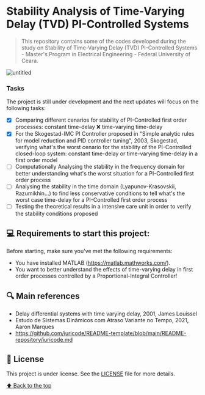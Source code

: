 # Stability Analysis of Time-Varying Delay (TVD) PI-Controlled Systems

> This repository contains some of the codes developed during the study on Stability of Time-Varying Delay (TVD) PI-Controlled Systems - Master's Program in Electrical Engineering - Federal University of Ceara.

![untitled](https://user-images.githubusercontent.com/68541168/167724867-d1f79b6c-f40d-4ba4-b11c-27ccb2eddb36.png)


### Tasks

The project is still under development and the next updates will focus on the following tasks:

- [x] Comparing different cenarios for stability of PI-Controlled first order processes: constant time-delay ❌ time-varying time-delay
- [x] For the Skogestad-IMC PI Controller proposed in "Simple analytic rules for model reduction and PID controller tuning", 2003, Skogestad, verifying what's the worst cenario for the stability of the PI-Controlled closed-loop system: constant time-delay or time-varying time-delay in a first order model
- [ ] Computationally Analysing the stability in the frequency domain for better understanding what's the worst situation for a PI-Controlled first order process
- [ ] Analysing the stability in the time domain (Lyapunov-Krasovskii, Razumikhin...) to find less conservative conditions to tell what's the worst case time-delay for a PI-Controlled first order process
- [ ] Testing the theoretical results in a intensive care unit in order to verify the stability conditions proposed

## 💻 Requirements to start this project:

Before starting, make sure you've met the following requirements:
* You have installed MATLAB (https://matlab.mathworks.com/).
* You want to better understand the effects of time-varying delay in first order processes controlled by a Proportional-Integral Controller!

## 🔍 Main references

* Delay differential systems with time varying delay, 2001, James Louissel
* Estudo de Sistemas Dinâmicos com Atraso Variante no Tempo, 2021, Aaron Marques
* https://github.com/iuricode/README-template/blob/main/README-repository/iuricode.md

## 📝 License

This project is under license. See the [LICENSE](LICENSE) file for more details.

[⬆ Back to the top](https://github.com/aaronmqs/TVD#stability-analysis-of-time-varying-delay-tvd-pi-controlled-systems)<br>
